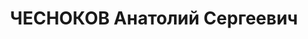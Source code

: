 ---
title: ЧЕСНОКОВ Анатолий Сергеевич
description: '1903 г.р., русский, интендант 3 ранга, нач. боепитания 24 арт. полка
  КВО.

  Арестован 13.09.1937.

  ВКВС - 25.11.1937, ВМН. Расстрелян 25.11.1937, Одесса'
---